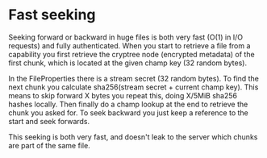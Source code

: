 # Fast seeking

Seeking forward or backward in huge files is both very fast (O(1) in I/O requests) and fully authenticated. When you start to retrieve a file from a capability you first retrieve the cryptree node (encrypted metadata) of the first chunk, which is located at the given champ key (32 random bytes).

In the FileProperties there is a stream secret (32 random bytes). To find the next chunk you calculate sha256(stream secret + current champ key). This means to skip forward X bytes you repeat this, doing X/5MiB sha256 hashes locally. Then finally do a champ lookup at the end to retrieve the chunk you asked for. To seek backward you just keep a reference to the start and seek forwards.

This seeking is both very fast, and doesn't leak to the server which chunks are part of the same file. 